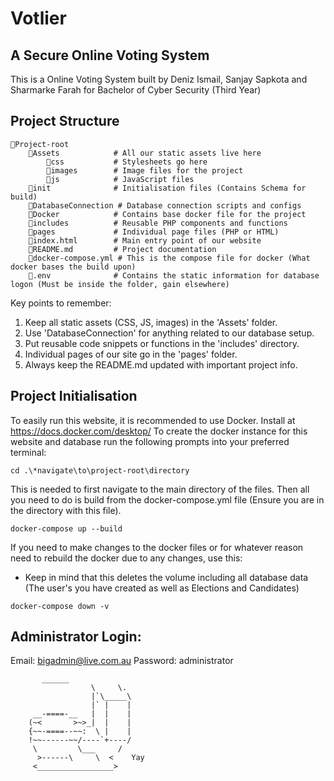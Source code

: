 # Votlier
## A Secure Online Voting System

This is a Online Voting System built by Deniz Ismail, Sanjay Sapkota and Sharmarke Farah for Bachelor of Cyber Security (Third Year)

## Project Structure
```
📁Project-root
    📁Assets            # All our static assets live here
        📁css           # Stylesheets go here
        📁images        # Image files for the project
        📁js            # JavaScript files
    📁init              # Initialisation files (Contains Schema for build)
    📁DatabaseConnection # Database connection scripts and configs
    📁Docker            # Contains base docker file for the project
    📁includes          # Reusable PHP components and functions
    📁pages             # Individual page files (PHP or HTML)
    📄index.html        # Main entry point of our website
    📄README.md         # Project documentation
    📄docker-compose.yml # This is the compose file for docker (What docker bases the build upon)
    📄.env              # Contains the static information for database logon (Must be inside the folder, gain elsewhere)
```
Key points to remember:
1. Keep all static assets (CSS, JS, images) in the 'Assets' folder.
2. Use 'DatabaseConnection' for anything related to our database setup.
3. Put reusable code snippets or functions in the 'includes' directory.
4. Individual pages of our site go in the 'pages' folder.
5. Always keep the README.md updated with important project info.

## Project Initialisation
To easily run this website, it is recommended to use Docker. Install at https://docs.docker.com/desktop/
To create the docker instance for this website and database run the following prompts into your preferred terminal:
```
cd .\*navigate\to\project-root\directory
```
This is needed to first navigate to the main directory of the files.
Then all you need to do is build from the docker-compose.yml file (Ensure you are in the directory with this file). 
```
docker-compose up --build
```
If you need to make changes to the docker files or for whatever reason need to rebuild the docker due to any changes, use this:
- Keep in mind that this deletes the volume including all database data (The user's you have created as well as Elections and Candidates)
```
docker-compose down -v
```

## Administrator Login:
Email: bigadmin@live.com.au
Password: administrator

```
       ______
                  \     \.
                  |`\_____\
                  |` |    |
     __-====-__   |  |    |
    (~<       >~>_|  |    |
    {~~-====--~~:  \ |    |
    !~~------~~/----`+----/
     \         \___     /
      >------\     \  <    Yay
     <_________________>
```

